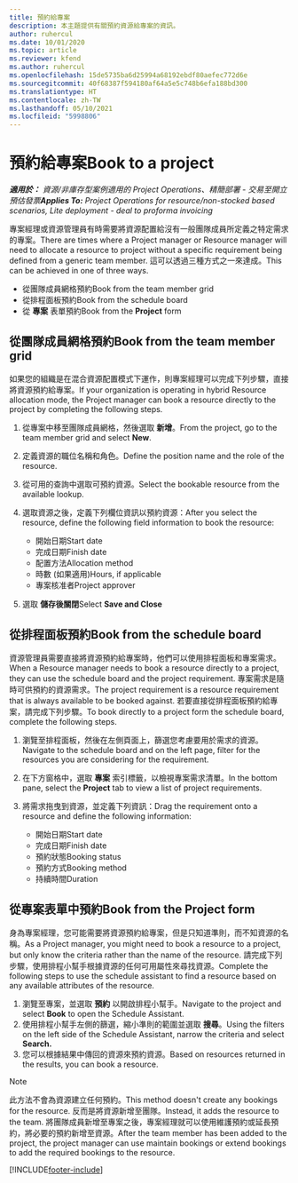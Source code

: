 ```yaml
---
title: 預約給專案
description: 本主題提供有關預約資源給專案的資訊。
author: ruhercul
ms.date: 10/01/2020
ms.topic: article
ms.reviewer: kfend
ms.author: ruhercul
ms.openlocfilehash: 15de5735ba6d25994a68192ebdf80aefec772d6e
ms.sourcegitcommit: 40f68387f594180af64a5e5c748b6efa188bd300
ms.translationtype: HT
ms.contentlocale: zh-TW
ms.lasthandoff: 05/10/2021
ms.locfileid: "5998806"
---
```

# <a name="book-to-a-project"></a><span data-ttu-id="25cac-103">預約給專案</span><span class="sxs-lookup"><span data-stu-id="25cac-103">Book to a project</span></span>

<span data-ttu-id="25cac-104">_**適用於：** 資源/非庫存型案例適用的 Project Operations、精簡部署 - 交易至開立預估發票_</span><span class="sxs-lookup"><span data-stu-id="25cac-104">_**Applies To:** Project Operations for resource/non-stocked based scenarios, Lite deployment - deal to proforma invoicing_</span></span>

<span data-ttu-id="25cac-105">專案經理或資源管理員有時需要將資源配置給沒有一般團隊成員所定義之特定需求的專案。</span><span class="sxs-lookup"><span data-stu-id="25cac-105">There are times where a Project manager or Resource manager will need to allocate a resource to project without a specific requirement being defined from a generic team member.</span></span> <span data-ttu-id="25cac-106">這可以透過三種方式之一來達成。</span><span class="sxs-lookup"><span data-stu-id="25cac-106">This can be achieved in one of three ways.</span></span>

- <span data-ttu-id="25cac-107">從團隊成員網格預約</span><span class="sxs-lookup"><span data-stu-id="25cac-107">Book from the team member grid</span></span>
- <span data-ttu-id="25cac-108">從排程面板預約</span><span class="sxs-lookup"><span data-stu-id="25cac-108">Book from the schedule board</span></span>
- <span data-ttu-id="25cac-109">從 **專案** 表單預約</span><span class="sxs-lookup"><span data-stu-id="25cac-109">Book from the **Project** form</span></span>

## <a name="book-from-the-team-member-grid"></a><span data-ttu-id="25cac-110">從團隊成員網格預約</span><span class="sxs-lookup"><span data-stu-id="25cac-110">Book from the team member grid</span></span>

<span data-ttu-id="25cac-111">如果您的組織是在混合資源配置模式下運作，則專案經理可以完成下列步驟，直接將資源預約給專案。</span><span class="sxs-lookup"><span data-stu-id="25cac-111">If your organization is operating in hybrid Resource allocation mode, the Project manager can book a resource directly to the project by completing the following steps.</span></span>

1. <span data-ttu-id="25cac-112">從專案中移至團隊成員網格，然後選取 **新增**。</span><span class="sxs-lookup"><span data-stu-id="25cac-112">From the project, go to the team member grid and select **New**.</span></span>
2. <span data-ttu-id="25cac-113">定義資源的職位名稱和角色。</span><span class="sxs-lookup"><span data-stu-id="25cac-113">Define the position name and the role of the resource.</span></span>
3. <span data-ttu-id="25cac-114">從可用的查詢中選取可預約資源。</span><span class="sxs-lookup"><span data-stu-id="25cac-114">Select the bookable resource from the available lookup.</span></span>
4. <span data-ttu-id="25cac-115">選取資源之後，定義下列欄位資訊以預約資源：</span><span class="sxs-lookup"><span data-stu-id="25cac-115">After you select the resource, define the following field information to book the resource:</span></span>

    - <span data-ttu-id="25cac-116">開始日期</span><span class="sxs-lookup"><span data-stu-id="25cac-116">Start date</span></span>
    - <span data-ttu-id="25cac-117">完成日期</span><span class="sxs-lookup"><span data-stu-id="25cac-117">Finish date</span></span>
    - <span data-ttu-id="25cac-118">配置方法</span><span class="sxs-lookup"><span data-stu-id="25cac-118">Allocation method</span></span>
    - <span data-ttu-id="25cac-119">時數 (如果適用)</span><span class="sxs-lookup"><span data-stu-id="25cac-119">Hours, if applicable</span></span>
    - <span data-ttu-id="25cac-120">專案核准者</span><span class="sxs-lookup"><span data-stu-id="25cac-120">Project approver</span></span>

6. <span data-ttu-id="25cac-121">選取 **儲存後關閉**</span><span class="sxs-lookup"><span data-stu-id="25cac-121">Select **Save and Close**</span></span>

## <a name="book-from-the-schedule-board"></a><span data-ttu-id="25cac-122">從排程面板預約</span><span class="sxs-lookup"><span data-stu-id="25cac-122">Book from the schedule board</span></span>

<span data-ttu-id="25cac-123">資源管理員需要直接將資源預約給專案時，他們可以使用排程面板和專案需求。</span><span class="sxs-lookup"><span data-stu-id="25cac-123">When a Resource manager needs to book a resource directly to a project, they can use the schedule board and the project requirement.</span></span> <span data-ttu-id="25cac-124">專案需求是隨時可供預約的資源需求。</span><span class="sxs-lookup"><span data-stu-id="25cac-124">The project requirement is a resource requirement that is always available to be booked against.</span></span> <span data-ttu-id="25cac-125">若要直接從排程面板預約給專案，請完成下列步驟。</span><span class="sxs-lookup"><span data-stu-id="25cac-125">To book directly to a project form the schedule board, complete the following steps.</span></span>

1. <span data-ttu-id="25cac-126">瀏覽至排程面板，然後在左側頁面上，篩選您考慮要用於需求的資源。</span><span class="sxs-lookup"><span data-stu-id="25cac-126">Navigate to the schedule board and on the left page, filter for the resources you are considering for the requirement.</span></span>
2. <span data-ttu-id="25cac-127">在下方窗格中，選取 **專案** 索引標籤，以檢視專案需求清單。</span><span class="sxs-lookup"><span data-stu-id="25cac-127">In the bottom pane, select the **Project** tab to view a list of project requirements.</span></span>
3. <span data-ttu-id="25cac-128">將需求拖曳到資源，並定義下列資訊：</span><span class="sxs-lookup"><span data-stu-id="25cac-128">Drag the requirement onto a resource and define the following information:</span></span>

    - <span data-ttu-id="25cac-129">開始日期</span><span class="sxs-lookup"><span data-stu-id="25cac-129">Start date</span></span>
    - <span data-ttu-id="25cac-130">完成日期</span><span class="sxs-lookup"><span data-stu-id="25cac-130">Finish date</span></span>
    - <span data-ttu-id="25cac-131">預約狀態</span><span class="sxs-lookup"><span data-stu-id="25cac-131">Booking status</span></span>
    - <span data-ttu-id="25cac-132">預約方式</span><span class="sxs-lookup"><span data-stu-id="25cac-132">Booking method</span></span>
    - <span data-ttu-id="25cac-133">持續時間</span><span class="sxs-lookup"><span data-stu-id="25cac-133">Duration</span></span>

## <a name="book-from-the-project-form"></a><span data-ttu-id="25cac-134">從專案表單中預約</span><span class="sxs-lookup"><span data-stu-id="25cac-134">Book from the Project form</span></span>

<span data-ttu-id="25cac-135">身為專案經理，您可能需要將資源預約給專案，但是只知道準則，而不知資源的名稱。</span><span class="sxs-lookup"><span data-stu-id="25cac-135">As a Project manager, you might need to book a resource to a project, but only know the criteria rather than the name of the resource.</span></span> <span data-ttu-id="25cac-136">請完成下列步驟，使用排程小幫手根據資源的任何可用屬性來尋找資源。</span><span class="sxs-lookup"><span data-stu-id="25cac-136">Complete the following steps to use the schedule assistant to find a resource based on any available attributes of the resource.</span></span> 

1. <span data-ttu-id="25cac-137">瀏覽至專案，並選取 **預約** 以開啟排程小幫手。</span><span class="sxs-lookup"><span data-stu-id="25cac-137">Navigate to the project and select **Book** to open the Schedule Assistant.</span></span>
2. <span data-ttu-id="25cac-138">使用排程小幫手左側的篩選，縮小準則的範圍並選取 **搜尋**。</span><span class="sxs-lookup"><span data-stu-id="25cac-138">Using the filters on the left side of the Schedule Assistant, narrow the criteria and select **Search.**</span></span>
3. <span data-ttu-id="25cac-139">您可以根據結果中傳回的資源來預約資源。</span><span class="sxs-lookup"><span data-stu-id="25cac-139">Based on resources returned in the results, you can book a resource.</span></span>

> [!NOTE]
> <span data-ttu-id="25cac-140">此方法不會為資源建立任何預約。</span><span class="sxs-lookup"><span data-stu-id="25cac-140">This method doesn't create any bookings for the resource.</span></span> <span data-ttu-id="25cac-141">反而是將資源新增至團隊。</span><span class="sxs-lookup"><span data-stu-id="25cac-141">Instead, it adds the resource to the team.</span></span> <span data-ttu-id="25cac-142">將團隊成員新增至專案之後，專案經理就可以使用維護預約或延長預約，將必要的預約新增至資源。</span><span class="sxs-lookup"><span data-stu-id="25cac-142">After the team member has been added to the project, the project manager can use maintain bookings or extend bookings to add the required bookings to the resource.</span></span>


[!INCLUDE[footer-include](../includes/footer-banner.md)]